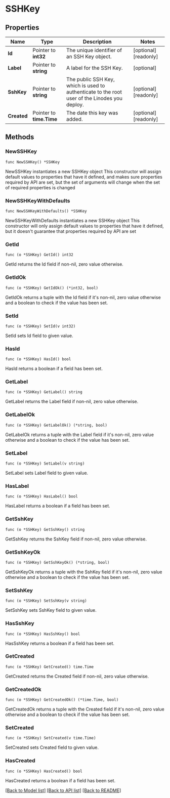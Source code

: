 # SSHKey

## Properties

Name | Type | Description | Notes
------------ | ------------- | ------------- | -------------
**Id** | Pointer to **int32** | The unique identifier of an SSH Key object.  | [optional] [readonly] 
**Label** | Pointer to **string** | A label for the SSH Key.  | [optional] 
**SshKey** | Pointer to **string** | The public SSH Key, which is used to authenticate to the root user of the Linodes you deploy.  | [optional] [readonly] 
**Created** | Pointer to **time.Time** | The date this key was added.  | [optional] [readonly] 

## Methods

### NewSSHKey

`func NewSSHKey() *SSHKey`

NewSSHKey instantiates a new SSHKey object
This constructor will assign default values to properties that have it defined,
and makes sure properties required by API are set, but the set of arguments
will change when the set of required properties is changed

### NewSSHKeyWithDefaults

`func NewSSHKeyWithDefaults() *SSHKey`

NewSSHKeyWithDefaults instantiates a new SSHKey object
This constructor will only assign default values to properties that have it defined,
but it doesn't guarantee that properties required by API are set

### GetId

`func (o *SSHKey) GetId() int32`

GetId returns the Id field if non-nil, zero value otherwise.

### GetIdOk

`func (o *SSHKey) GetIdOk() (*int32, bool)`

GetIdOk returns a tuple with the Id field if it's non-nil, zero value otherwise
and a boolean to check if the value has been set.

### SetId

`func (o *SSHKey) SetId(v int32)`

SetId sets Id field to given value.

### HasId

`func (o *SSHKey) HasId() bool`

HasId returns a boolean if a field has been set.

### GetLabel

`func (o *SSHKey) GetLabel() string`

GetLabel returns the Label field if non-nil, zero value otherwise.

### GetLabelOk

`func (o *SSHKey) GetLabelOk() (*string, bool)`

GetLabelOk returns a tuple with the Label field if it's non-nil, zero value otherwise
and a boolean to check if the value has been set.

### SetLabel

`func (o *SSHKey) SetLabel(v string)`

SetLabel sets Label field to given value.

### HasLabel

`func (o *SSHKey) HasLabel() bool`

HasLabel returns a boolean if a field has been set.

### GetSshKey

`func (o *SSHKey) GetSshKey() string`

GetSshKey returns the SshKey field if non-nil, zero value otherwise.

### GetSshKeyOk

`func (o *SSHKey) GetSshKeyOk() (*string, bool)`

GetSshKeyOk returns a tuple with the SshKey field if it's non-nil, zero value otherwise
and a boolean to check if the value has been set.

### SetSshKey

`func (o *SSHKey) SetSshKey(v string)`

SetSshKey sets SshKey field to given value.

### HasSshKey

`func (o *SSHKey) HasSshKey() bool`

HasSshKey returns a boolean if a field has been set.

### GetCreated

`func (o *SSHKey) GetCreated() time.Time`

GetCreated returns the Created field if non-nil, zero value otherwise.

### GetCreatedOk

`func (o *SSHKey) GetCreatedOk() (*time.Time, bool)`

GetCreatedOk returns a tuple with the Created field if it's non-nil, zero value otherwise
and a boolean to check if the value has been set.

### SetCreated

`func (o *SSHKey) SetCreated(v time.Time)`

SetCreated sets Created field to given value.

### HasCreated

`func (o *SSHKey) HasCreated() bool`

HasCreated returns a boolean if a field has been set.


[[Back to Model list]](../README.md#documentation-for-models) [[Back to API list]](../README.md#documentation-for-api-endpoints) [[Back to README]](../README.md)


